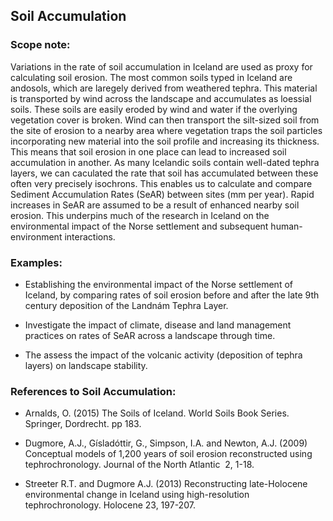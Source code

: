 ## Soil Accumulation

###  Scope note: 

Variations in the rate of soil accumulation in Iceland are used as proxy for calculating soil erosion. The most common soils typed in Iceland are andosols, which are laregely derived from weathered tephra. This material is transported by wind across the landscape and accumulates as loessial soils. These soils are easily eroded by wind and water if the overlying vegetation cover is broken. Wind can then transport the silt-sized soil from the site of erosion to a nearby area where vegetation traps the soil particles incorporating new material into the soil profile and increasing its thickness. This means that soil erosion in one place can lead to increased soil accumulation in another. As many Icelandic soils contain well-dated tephra layers, we can caculated the rate that soil has accumulated between these often very precisely isochrons. This enables us to calculate and compare Sediment Accumulation Rates (SeAR) between sites (mm per year). Rapid increases in SeAR are assumed to be a result of enhanced nearby soil erosion. This underpins much of the research in Iceland on the environmental impact of the Norse settlement and subsequent human-environment interactions.

### Examples: 

* Establishing the environmental impact of the Norse settlement of Iceland, by comparing rates of soil erosion before and after the late 9th century deposition of the Landnám Tephra Layer.

* Investigate the impact of climate, disease and land management practices on rates of SeAR across a landscape through time.

* The assess the impact of the volcanic activity (deposition of tephra layers) on landscape stability.


### References to Soil Accumulation:

* Arnalds, O. (2015) The Soils of Iceland. World Soils Book Series. Springer, Dordrecht. pp 183.

* Dugmore, A.J., Gísladóttir, G., Simpson, I.A. and Newton, A.J. (2009) Conceptual models of 1,200 years of soil erosion reconstructed using tephrochronology. Journal of the North Atlantic  2, 1-18.

* Streeter R.T. and Dugmore A.J. (2013) Reconstructing late-Holocene environmental change in Iceland using high-resolution tephrochronology. Holocene 23, 197-207. 
